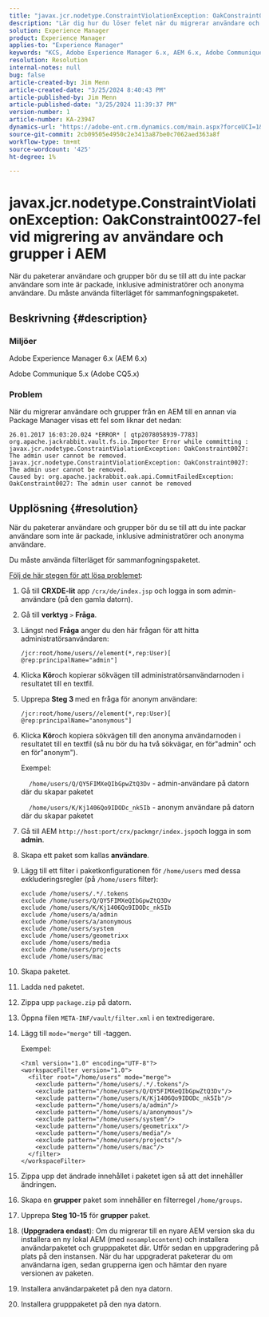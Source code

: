 ```yaml
---
title: "javax.jcr.nodetype.ConstraintViolationException: OakConstraint0027-fel vid migrering av användare och grupper i AEM"
description: "Lär dig hur du löser felet när du migrerar användare och grupper från en AEM till en annan via Package Manager."
solution: Experience Manager
product: Experience Manager
applies-to: "Experience Manager"
keywords: "KCS, Adobe Experience Manager 6.x, AEM 6.x, Adobe Communique 5.x, Adobe CQ5.x, javax.jcr.nodetype.ConstraintViolationException: OakConstraint0027 error, migrate, user, group"
resolution: Resolution
internal-notes: null
bug: false
article-created-by: Jim Menn
article-created-date: "3/25/2024 8:40:43 PM"
article-published-by: Jim Menn
article-published-date: "3/25/2024 11:39:37 PM"
version-number: 1
article-number: KA-23947
dynamics-url: "https://adobe-ent.crm.dynamics.com/main.aspx?forceUCI=1&pagetype=entityrecord&etn=knowledgearticle&id=fd1dacef-e7ea-ee11-a204-6045bd006268"
source-git-commit: 2cb09505e4950c2e3413a87be0c7062aed363a8f
workflow-type: tm+mt
source-wordcount: '425'
ht-degree: 1%

---
```


# javax.jcr.nodetype.ConstraintViolationException: OakConstraint0027-fel vid migrering av användare och grupper i AEM


När du paketerar användare och grupper bör du se till att du inte packar användare som inte är packade, inklusive administratörer och anonyma användare. Du måste använda filterläget för sammanfogningspaketet.

## Beskrivning {#description}


### Miljöer

Adobe Experience Manager 6.x (AEM 6.x)

Adobe Communique 5.x (Adobe CQ5.x)

### Problem

När du migrerar användare och grupper från en AEM till en annan via Package Manager visas ett fel som liknar det nedan:


```
26.01.2017 16:03:20.024 *ERROR* [ qtp2078058939-7783]  org.apache.jackrabbit.vault.fs.io.Importer Error while committing : javax.jcr.nodetype.ConstraintViolationException: OakConstraint0027: The admin user cannot be removed.
javax.jcr.nodetype.ConstraintViolationException: OakConstraint0027: The admin user cannot be removed.
Caused by: org.apache.jackrabbit.oak.api.CommitFailedException: OakConstraint0027: The admin user cannot be removed
```



## Upplösning {#resolution}


När du paketerar användare och grupper bör du se till att du inte packar användare som inte är packade, inklusive administratörer och anonyma användare.

Du måste använda filterläget för sammanfogningspaketet.

<u>Följ de här stegen för att lösa problemet</u>:

1. Gå till <b>CRXDE-lit</b> app `/crx/de/index.jsp` och logga in som admin-användare (på den gamla datorn).
2. Gå till <b>verktyg</b> `>`  <b>Fråga</b>.
3. Längst ned <b>Fråga</b> anger du den här frågan för att hitta administratörsanvändaren:






   ```
   /jcr:root/home/users//element(*,rep:User)[ @rep:principalName="admin"]
   ```




4. Klicka <b>Kör</b>och kopierar sökvägen till administratörsanvändarnoden i resultatet till en textfil.
5. Upprepa <b>Steg 3 </b>med en fråga för anonym användare:






   ```
   /jcr:root/home/users//element(*,rep:User)[ @rep:principalName="anonymous"]
   ```




6. Klicka <b>Kör</b>och kopiera sökvägen till den anonyma användarnoden i resultatet till en textfil (så nu bör du ha två sökvägar, en för&quot;admin&quot; och en för&quot;anonym&quot;).

   Exempel:

       `/home/users/Q/QY5FIMXeQIbGpwZtQ3Dv` - admin-användare på datorn där du skapar paketet

       `/home/users/K/Kj1406Qo9IDODc_nk5Ib` - anonym användare på datorn där du skapar paketet


7. Gå till AEM `http://host:port/crx/packmgr/index.jsp`och logga in som <b>admin</b>.
8. Skapa ett paket som kallas <b>användare</b>.


9. Lägg till ett filter i paketkonfigurationen för `/home/users` med dessa exkluderingsregler (på `/home/users` filter):




   ```
   exclude /home/users/.*/.tokens
   exclude /home/users/Q/QY5FIMXeQIbGpwZtQ3Dv
   exclude /home/users/K/Kj1406Qo9IDODc_nk5Ib
   exclude /home/users/a/admin
   exclude /home/users/a/anonymous
   exclude /home/users/system
   exclude /home/users/geometrixx
   exclude /home/users/media
   exclude /home/users/projects
   exclude /home/users/mac
   ```




10. Skapa paketet.
11. Ladda ned paketet.
12. Zippa upp `package.zip` på datorn.
13. Öppna filen `META-INF/vault/filter.xml` i en textredigerare.
14. Lägg till `mode="merge"` till -taggen.

    Exempel:




    ```
    <?xml version="1.0" encoding="UTF-8"?>
    <workspaceFilter version="1.0">
      <filter root="/home/users" mode="merge">
        <exclude pattern="/home/users/.*/.tokens"/>
        <exclude pattern="/home/users/Q/QY5FIMXeQIbGpwZtQ3Dv"/>
        <exclude pattern="/home/users/K/Kj1406Qo9IDODc_nk5Ib"/>
        <exclude pattern="/home/users/a/admin"/>
        <exclude pattern="/home/users/a/anonymous"/>
        <exclude pattern="/home/users/system"/>
        <exclude pattern="/home/users/geometrixx"/>
        <exclude pattern="/home/users/media"/>
        <exclude pattern="/home/users/projects"/>
        <exclude pattern="/home/users/mac"/>
      </filter>
    </workspaceFilter>
    ```




15. Zippa upp det ändrade innehållet i paketet igen så att det innehåller ändringen.
16. Skapa en <b>grupper</b> paket som innehåller en filterregel `/home/groups`.
17. Upprepa <b>Steg 10-15</b> för <b>grupper</b> paket.
18. (<b>Uppgradera endast</b>): Om du migrerar till en nyare AEM version ska du installera en ny lokal AEM (med `nosamplecontent`) och installera användarpaketet och grupppaketet där. Utför sedan en uppgradering på plats på den instansen. När du har uppgraderat paketerar du om användarna igen, sedan grupperna igen och hämtar den nyare versionen av paketen.
19. Installera användarpaketet på den nya datorn.
20. Installera grupppaketet på den nya datorn.



